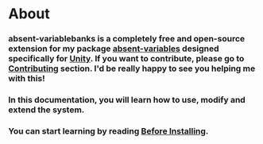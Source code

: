 # About

### absent-variablebanks is a completely free and open-source extension for my package [absent-variables](https://github.com/b1lodHand/absent-variables) designed specifically for [Unity](https://unity.com/). If you want to contribute, please go to [Contributing](https://b1lodhand.github.io/absent-variablebanks/docs/introduction/contributing.html) section. I'd be really happy to see you helping me with this!

### In this documentation, you will learn how to use, modify and extend the system.

### You can start learning by reading [Before Installing](https://b1lodhand.github.io/absent-variablebanks/docs/introduction/before-installing.html).